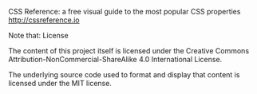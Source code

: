  CSS Reference: a free visual guide to the most popular CSS properties 
 http://cssreference.io

Note that: License

The content of this project itself is licensed under the Creative Commons Attribution-NonCommercial-ShareAlike 4.0 International License.

The underlying source code used to format and display that content is licensed under the MIT license.
